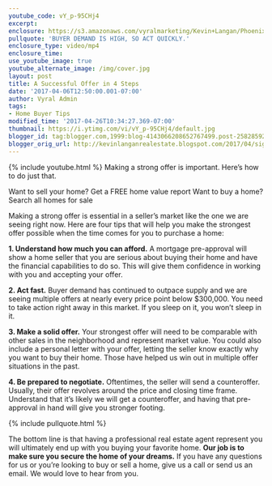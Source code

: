 ```yaml
---
youtube_code: vY_p-95CHj4
excerpt:
enclosure: https://s3.amazonaws.com/vyralmarketing/Kevin+Langan/Phoenix+Real+Estate+Agent+4+tips+for+a+successful+offer.mp4
pullquote: 'BUYER DEMAND IS HIGH, SO ACT QUICKLY.'
enclosure_type: video/mp4
enclosure_time:
use_youtube_image: true
youtube_alternate_image: /img/cover.jpg
layout: post
title: A Successful Offer in 4 Steps
date: '2017-04-06T12:50:00.001-07:00'
author: Vyral Admin
tags:
- Home Buyer Tips
modified_time: '2017-04-26T10:34:27.369-07:00'
thumbnail: https://i.ytimg.com/vi/vY_p-95CHj4/default.jpg
blogger_id: tag:blogger.com,1999:blog-4143066208652767499.post-2582859224883917942
blogger_orig_url: http://kevinlanganrealestate.blogspot.com/2017/04/signs-of-great-offer.html
---
```

{% include youtube.html %}
Making a strong offer is important. Here’s how to do just that.

Want to sell your home? Get a FREE home value report
Want to buy a home? Search all homes for sale

Making a strong offer is essential in a seller’s market like the one we are seeing right now. Here are four tips that will help you make the strongest offer possible when the time comes for you to purchase a home:

**1. Understand how much you can afford.** A mortgage pre-approval will show a home seller that you are serious about buying their home and have the financial capabilities to do so. This will give them confidence in working with you and accepting your offer.

**2. Act fast.** Buyer demand has continued to outpace supply and we are seeing multiple offers at nearly every price point below $300,000. You need to take action right away in this market. If you sleep on it, you won’t sleep in it.

**3. Make a solid offer.** Your strongest offer will need to be comparable with other sales in the neighborhood and represent market value. You could also include a personal letter with your offer, letting the seller know exactly why you want to buy their home. Those have helped us win out in multiple offer situations in the past.

**4. Be prepared to negotiate.** Oftentimes, the seller will send a counteroffer. Usually, their offer revolves around the price and closing time frame. Understand that it’s likely we will get a counteroffer, and having that pre-approval in hand will give you stronger footing.

{% include pullquote.html %}

The bottom line is that having a professional real estate agent represent you will ultimately end up with you buying your favorite home. **Our job is to make sure you secure the home of your dreams.** If you have any questions for us or you’re looking to buy or sell a home, give us a call or send us an email. We would love to hear from you.
